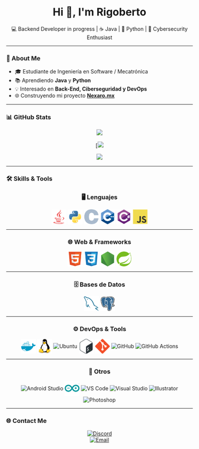 <div align="center">
  <h1>Hi 👋, I'm Rigoberto</h1>
  <p>💻 Backend Developer in progress | ☕ Java | 🐍 Python | 🔐 Cybersecurity Enthusiast</p>
</div>

---

### 🚀 About Me
- 🎓 Estudiante de Ingeniería en Software / Mecatrónica  
- 📚 Aprendiendo **Java** y **Python**  
- 💡 Interesado en **Back-End, Ciberseguridad y DevOps**  
- 🌐 Construyendo mi proyecto **[Nexaro.mx](https://nexaro.mx/)**  

---

### 📊 GitHub Stats
<div align="center">
  
![](https://github-readme-stats.vercel.app/api?username=RigoHy&show_icons=true&theme=dark)  

[![](https://github-readme-streak-stats.herokuapp.com/?user=RigoHy&theme=dark&hide_border=false)

![](https://github-readme-stats.vercel.app/api/top-langs/?username=RigoHy&layout=compact&theme=dark)  

</div>

---

### 🛠️ Skills & Tools
<div align="center">
  
<div align="center">

### 🖥️ Lenguajes
<img align="center" alt="Java" height="40" src="https://raw.githubusercontent.com/devicons/devicon/master/icons/java/java-plain.svg" />
<img align="center" alt="Python" height="40" src="https://raw.githubusercontent.com/devicons/devicon/master/icons/python/python-original.svg" />
<img align="center" alt="C" height="40" src="https://raw.githubusercontent.com/devicons/devicon/master/icons/c/c-original.svg" />
<img align="center" alt="C++" height="40" src="https://raw.githubusercontent.com/devicons/devicon/master/icons/cplusplus/cplusplus-original.svg" />
<img align="center" alt="C#" height="40" src="https://raw.githubusercontent.com/devicons/devicon/master/icons/csharp/csharp-original.svg" />
<img align="center" alt="JavaScript" height="40" src="https://raw.githubusercontent.com/devicons/devicon/master/icons/javascript/javascript-original.svg" />

---

### 🌐 Web & Frameworks
<img align="center" alt="HTML5" height="40" src="https://raw.githubusercontent.com/devicons/devicon/master/icons/html5/html5-original.svg" />
<img align="center" alt="CSS3" height="40" src="https://raw.githubusercontent.com/devicons/devicon/master/icons/css3/css3-original.svg" />
<img align="center" alt="Node.js" height="40" src="https://raw.githubusercontent.com/devicons/devicon/master/icons/nodejs/nodejs-original.svg" />
<img align="center" alt="Spring" height="40" src="https://raw.githubusercontent.com/devicons/devicon/master/icons/spring/spring-original.svg" />

---

### 🗄️ Bases de Datos
<img align="center" alt="MySQL" height="40" src="https://raw.githubusercontent.com/devicons/devicon/master/icons/mysql/mysql-original.svg" />
<img align="center" alt="PostgreSQL" height="40" src="https://raw.githubusercontent.com/devicons/devicon/master/icons/postgresql/postgresql-original.svg" />

---

### ⚙️ DevOps & Tools
<img align="center" alt="Docker" height="40" src="https://raw.githubusercontent.com/devicons/devicon/master/icons/docker/docker-plain.svg" />
<img align="center" alt="Linux" height="40" src="https://raw.githubusercontent.com/devicons/devicon/master/icons/linux/linux-original.svg" />
<img align="center" alt="Ubuntu" height="40" src="https://cdn.jsdelivr.net/gh/devicons/devicon/icons/ubuntu/ubuntu-plain.svg" />
<img align="center" alt="Bash" height="40" src="https://raw.githubusercontent.com/devicons/devicon/master/icons/bash/bash-original.svg" />
<img align="center" alt="Git" height="40" src="https://raw.githubusercontent.com/devicons/devicon/master/icons/git/git-original.svg" />
<img align="center" alt="GitHub" height="40" src="https://cdn.jsdelivr.net/gh/devicons/devicon/icons/github/github-original.svg" />
<img align="center" alt="GitHub Actions" height="40" src="https://cdn.jsdelivr.net/gh/devicons/devicon/icons/githubactions/githubactions-original.svg" />

---

### 📱 Otros
<img align="center" alt="Android Studio" height="40" src="https://cdn.jsdelivr.net/gh/devicons/devicon/icons/androidstudio/androidstudio-original.svg" />
<img align="center" alt="Arduino" height="40" src="https://raw.githubusercontent.com/devicons/devicon/master/icons/arduino/arduino-original.svg" />
<img align="center" alt="VS Code" height="40" src="https://cdn.jsdelivr.net/gh/devicons/devicon/icons/vscode/vscode-original.svg" />
<img align="center" alt="Visual Studio" height="40" src="https://cdn.jsdelivr.net/gh/devicons/devicon/icons/visualstudio/visualstudio-plain.svg" />
<img align="center" alt="Illustrator" height="40" src="https://cdn.jsdelivr.net/gh/devicons/devicon/icons/illustrator/illustrator-plain.svg" />
<img align="center" alt="Photoshop" height="40" src="https://cdn.jsdelivr.net/gh/devicons/devicon/icons/photoshop/photoshop-plain.svg" />

</div>

</div>

---

### 🌐 Contact Me
<div align="center">
  
[![Discord](https://img.shields.io/badge/Discord-7289DA?style=for-the-badge&logo=discord&logoColor=white)](https://discord.gg/vQKMqxa52w)  
[![Email](https://img.shields.io/badge/Email-Moradev.mx@gmail.com-black?style=for-the-badge&logo=gmail&logoColor=white)](mailto:Moradev.mx@gmail.com)


</div>
